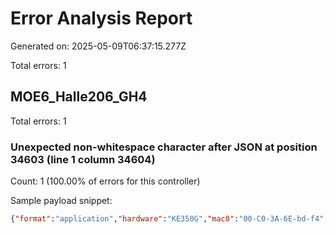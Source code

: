 # Error Analysis Report

Generated on: 2025-05-09T06:37:15.277Z

Total errors: 1

## MOE6_Halle206_GH4

Total errors: 1

### Unexpected non-whitespace character after JSON at position 34603 (line 1 column 34604)

Count: 1 (100.00% of errors for this controller)

Sample payload snippet:
```json
{"format":"application","hardware":"KE350G","mac0":"00-C0-3A-6E-bd-f4","ip0":"10.52.116.79","sw version":"2.500","sw build":"Release","location name":["1","2","3","4","5","6","7"],"channel":"","appl b...
```

